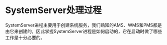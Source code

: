 # SystemServer处理过程

SystemServer进程主要用于创建系统服务，我们熟知的AMS、WMS和PMS都是由它来创建的，因此掌握SystemServer进程是如何启动的，它在启动时做了哪些工作是十分必要的。

